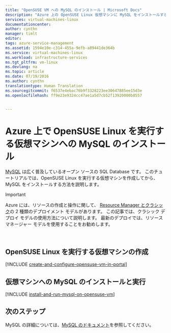 ```yaml
---
title: "OpenSUSE VM への MySQL のインストール | Microsoft Docs"
description: "Azure 上の OpenSUSE Linux 仮想マシンに MySQL をインストールする方法について説明します。"
services: virtual-machines-linux
documentationcenter: 
author: cynthn
manager: timlt
editor: 
tags: azure-service-management
ms.assetid: 1594e10e-c314-455a-9efb-a89441de364b
ms.service: virtual-machines-linux
ms.workload: infrastructure-services
ms.tgt_pltfrm: vm-linux
ms.devlang: na
ms.topic: article
ms.date: 07/19/2016
ms.author: cynthn
translationtype: Human Translation
ms.sourcegitcommit: f6537e4ebac76b9f3328223ee30647885ee15d3e
ms.openlocfilehash: ff9e23e9324cc47ae1a5d7cb52f13920000b8557


---
```

# <a name="install-mysql-on-a-virtual-machine-running-opensuse-linux-in-azure"></a>Azure 上で OpenSUSE Linux を実行する仮想マシンへの MySQL のインストール
[MySQL][MySQL] は広く普及しているオープン ソースの SQL Database です。 このチュートリアルでは、OpenSUSE Linux を実行する仮想マシンを作成してから、MySQL をインストールする方法を説明します。

> [!IMPORTANT] 
> Azure には、リソースの作成と操作に関して、 [Resource Manager とクラシック](../azure-resource-manager/resource-manager-deployment-model.md)の 2 種類のデプロイメント モデルがあります。 この記事では、クラシック デプロイ モデルの使用方法について説明します。 最新のデプロイでは、リソース マネージャー モデルを使用することをお勧めします。

<br>

## <a name="create-a-virtual-machine-running-opensuse-linux"></a>OpenSUSE Linux を実行する仮想マシンの作成
[!INCLUDE [create-and-configure-opensuse-vm-in-portal](../../includes/create-and-configure-opensuse-vm-in-portal.md)]

## <a name="install-and-run-mysql-on-the-virtual-machine"></a>仮想マシンへの MySQL のインストールと実行
[!INCLUDE [install-and-run-mysql-on-opensuse-vm](../../includes/install-and-run-mysql-on-opensuse-vm.md)]

## <a name="next-steps"></a>次のステップ
MySQL の詳細については、[MySQL のドキュメント][MySQLDocs]を参照してください。

[MySQLDocs]: http://dev.mysql.com/doc/index-topic.html
[MySQL]: http://www.mysql.com




<!--HONumber=Dec16_HO1-->


